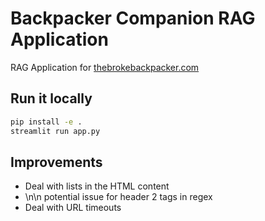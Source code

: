 # Backpacker Companion RAG Application

RAG Application for [thebrokebackpacker.com](https://thebrokebackpacker.com)

## Run it locally

```sh
pip install -e .
streamlit run app.py
```

## Improvements

- Deal with lists in the HTML content
- \n\n potential issue for header 2 tags in regex
- Deal with URL timeouts